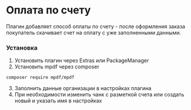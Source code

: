 # Оплата по счету

Плагин добавляет способ оплаты по счету - после оформления заказа покупатель скачивает счет на оплату с уже заполненными данными.

### Установка
1. Установить плагин через Extras или PackageManager
2. Установить mpdf через composer
```
composer require mpdf/mpdf
```
3. Заполнить данные организации в настройках плагина
4. При необходимости изменить чанк с разметкой счета или создать новый и указать имя в настройках
